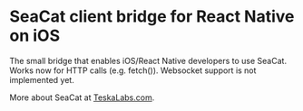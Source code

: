 # SeaCat client bridge for React Native on iOS

The small bridge that enables iOS/React Native developers to use SeaCat.  
Works now for HTTP calls (e.g. fetch()). Websocket support is not implemented yet.

More about SeaCat at [TeskaLabs.com](http://teskalabs.com/).
